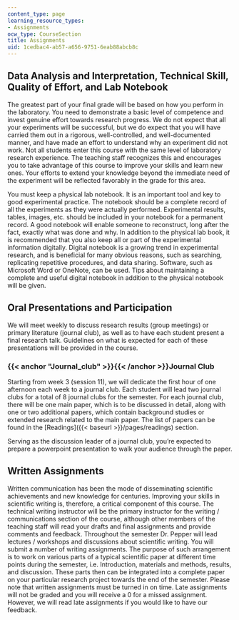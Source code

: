 ```yaml
---
content_type: page
learning_resource_types:
- Assignments
ocw_type: CourseSection
title: Assignments
uid: 1cedbac4-ab57-a656-9751-6eab88abcb8c
---
```


Data Analysis and Interpretation, Technical Skill, Quality of Effort, and Lab Notebook
--------------------------------------------------------------------------------------

The greatest part of your final grade will be based on how you perform in the laboratory. You need to demonstrate a basic level of competence and invest genuine effort towards research progress. We do not expect that all your experiments will be successful, but we do expect that you will have carried them out in a rigorous, well-controlled, and well-documented manner, and have made an effort to understand why an experiment did not work. Not all students enter this course with the same level of laboratory research experience. The teaching staff recognizes this and encourages you to take advantage of this course to improve your skills and learn new ones. Your efforts to extend your knowledge beyond the immediate need of the experiment will be reflected favorably in the grade for this area.

You must keep a physical lab notebook. It is an important tool and key to good experimental practice. The notebook should be a complete record of all the experiments as they were actually performed. Experimental results, tables, images, etc. should be included in your notebook for a permanent record. A good notebook will enable someone to reconstruct, long after the fact, exactly what was done and why. In addition to the physical lab book, it is recommended that you also keep all or part of the experimental information digitally. Digital notebook is a growing trend in experimental research, and is beneficial for many obvious reasons, such as searching, replicating repetitive procedures, and data sharing. Software, such as Microsoft Word or OneNote, can be used. Tips about maintaining a complete and useful digital notebook in addition to the physical notebook will be given.

Oral Presentations and Participation
------------------------------------

We will meet weekly to discuss research results (group meetings) or primary literature (journal club), as well as to have each student present a final research talk. Guidelines on what is expected for each of these presentations will be provided in the course.

### {{< anchor "Journal_club" >}}{{< /anchor >}}Journal Club

Starting from week 3 (session 11), we will dedicate the first hour of one afternoon each week to a journal club. Each student will lead two journal clubs for a total of 8 journal clubs for the semester. For each journal club, there will be one main paper, which is to be discussed in detail, along with one or two additional papers, which contain background studies or extended research related to the main paper. The list of papers can be found in the [Readings]({{< baseurl >}}/pages/readings) section.

Serving as the discussion leader of a journal club, you’re expected to prepare a powerpoint presentation to walk your audience through the paper.

Written Assignments
-------------------

Written communication has been the mode of disseminating scientific achievements and new knowledge for centuries. Improving your skills in scientific writing is, therefore, a critical component of this course. The technical writing instructor will be the primary instructor for the writing / communications section of the course, although other members of the teaching staff will read your drafts and final assignments and provide comments and feedback. Throughout the semester Dr. Pepper will lead lectures / workshops and discussions about scientific writing. You will submit a number of writing assignments. The purpose of such arrangement is to work on various parts of a typical scientific paper at different time points during the semester, i.e. Introduction, materials and methods, results, and discussion. These parts then can be integrated into a complete paper on your particular research project towards the end of the semester. Please note that written assignments must be turned in on time. Late assignments will not be graded and you will receive a 0 for a missed assignment. However, we will read late assignments if you would like to have our feedback.